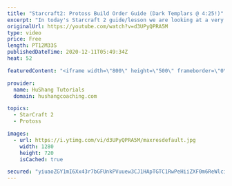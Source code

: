 ```yaml
---
title: "Starcraft2: Protoss Build Order Guide (Dark Templars @ 4:25!)"
excerpt: "In today's Starcraft 2 guide/lesson we are looking at a very powerful protoss vs zerg build order. We drop dark templars at 4:24 and at the same time harass another bases drones with 3 adepts. Very difficult for zerg to defend.  Protoss Build Order Guide - Protoss vs Zerg - Dark Templar Drop #BuildOrder"
originalUrl: https://youtube.com/watch?v=d3UPyQPRA5M
type: video
price: Free
length: PT12M33S
publishedDateTime: 2020-12-11T05:49:34Z
heat: 52

featuredContent: "<iframe width=\"800\" height=\"500\" frameborder=\"0\" src=\"https://www.youtube.com/embed/d3UPyQPRA5M\" allow=\"accelerometer; autoplay; encrypted-media; gyroscope; picture-in-picture\" allowfullscreen></iframe>"

provider:
  name: HuShang Tutorials
  domain: hushangcoaching.com

topics:
  - StarCraft 2
  - Protoss

images:
  - url: https://i.ytimg.com/vi/d3UPyQPRA5M/maxresdefault.jpg
    width: 1280
    height: 720
    isCached: true

secured: "yiuaoZGY1mI6Xx43r7bGFUnkPVuuew3CJ1HApTGTC1RwPeHiiZXF0m6ReWlci/Ij0x+Zb0HgrS2rH2VnNIys0fkfKZ5dsE4CRrZFCR8FKvu1WfUxMg/Erx5rrFHkhxV72ieZ5lI1nvqAF3kzhUhxuqzqOu+CmKFpnUnBAZDFHD+YpmnREifux+TkMb1z6NdYjWLFD80daQeZYCUnJhr22ZbP92Mpz20L1S50swKvRhzjrGL1qfzQpc8AN6XE4V71VnvYmoOodjS+I5P58FT8MCazJekCFK0rVAqwTd/QpuLooQmALOHIkAuJ4PElzN0NVJNvaK4MBVsxSTJiP6fT82VBIz+PwKPz+JFMKpZZQhGs7QX/XZQDpg8eSJ5QZB6osiNehtfW+UgZO8RbaxVP8Rw6PgyFgSMVzyfB99osByw=;ddJYjA7IutYPVKwz8glnXw=="
---
```


